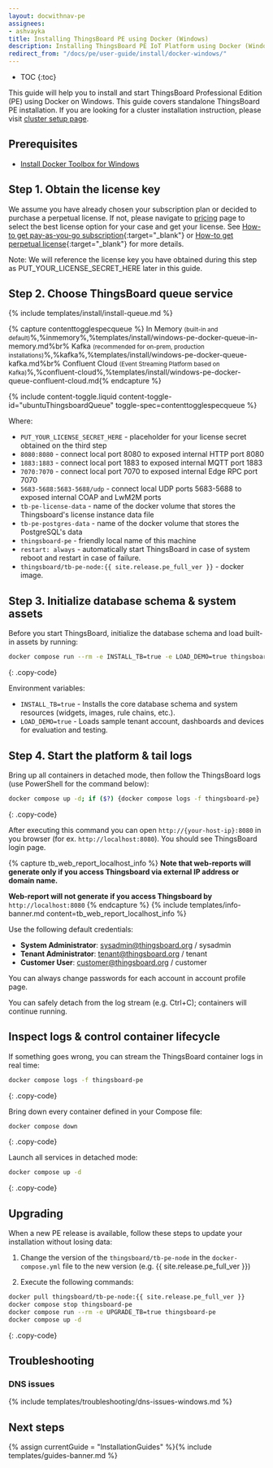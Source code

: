```yaml
---
layout: docwithnav-pe
assignees:
- ashvayka
title: Installing ThingsBoard PE using Docker (Windows)
description: Installing ThingsBoard PE IoT Platform using Docker (Windows)
redirect_from: "/docs/pe/user-guide/install/docker-windows/"
---
```


* TOC
{:toc}


This guide will help you to install and start ThingsBoard Professional Edition (PE) using Docker on Windows. 
This guide covers standalone ThingsBoard PE installation.
If you are looking for a cluster installation instruction, please visit [cluster setup page](/docs/user-guide/install/pe/cluster-setup/).  

## Prerequisites

- [Install Docker Toolbox for Windows](https://docker-docs.uclv.cu/toolbox/toolbox_install_windows/)
  
## Step 1. Obtain the license key 

We assume you have already chosen your subscription plan or decided to purchase a perpetual license. 
If not, please navigate to [pricing](/pricing/) page to select the best license option for your case and get your license. 
See [How-to get pay-as-you-go subscription](https://www.youtube.com/watch?v=dK-QDFGxWek){:target="_blank"} or [How-to get perpetual license](https://www.youtube.com/watch?v=GPe0lHolWek){:target="_blank"} for more details.

Note: We will reference the license key you have obtained during this step as PUT_YOUR_LICENSE_SECRET_HERE later in this guide.

## Step 2. Choose ThingsBoard queue service

{% include templates/install/install-queue.md %}

{% capture contenttogglespecqueue %}
In Memory <small>(built-in and default)</small>%,%inmemory%,%templates/install/windows-pe-docker-queue-in-memory.md%br%
Kafka <small>(recommended for on-prem, production installations)</small>%,%kafka%,%templates/install/windows-pe-docker-queue-kafka.md%br%
Confluent Cloud <small>(Event Streaming Platform based on Kafka)</small>%,%confluent-cloud%,%templates/install/windows-pe-docker-queue-confluent-cloud.md{% endcapture %}

{% include content-toggle.liquid content-toggle-id="ubuntuThingsboardQueue" toggle-spec=contenttogglespecqueue %} 

Where: 
    
- `PUT_YOUR_LICENSE_SECRET_HERE` - placeholder for your license secret obtained on the third step
- `8080:8080`            - connect local port 8080 to exposed internal HTTP port 8080
- `1883:1883`            - connect local port 1883 to exposed internal MQTT port 1883
- `7070:7070`            - connect local port 7070 to exposed internal Edge RPC port 7070
- `5683-5688:5683-5688/udp`            - connect local UDP ports 5683-5688 to exposed internal COAP and LwM2M ports
- `tb-pe-license-data`   - name of the docker volume that stores the Thingsboard's license instance data file
- `tb-pe-postgres-data`   - name of the docker volume that stores the PostgreSQL's data
- `thingsboard-pe`             - friendly local name of this machine
- `restart: always`        - automatically start ThingsBoard in case of system reboot and restart in case of failure.
- `thingsboard/tb-pe-node:{{ site.release.pe_full_ver }}`          - docker image.

## Step 3. Initialize database schema & system assets

Before you start ThingsBoard, initialize the database schema and load built-in assets by running:   

```bash
docker compose run --rm -e INSTALL_TB=true -e LOAD_DEMO=true thingsboard-pe
```
{: .copy-code}

Environment variables:

- `INSTALL_TB=true` - Installs the core database schema and system resources (widgets, images, rule chains, etc.).
- `LOAD_DEMO=true` - Loads sample tenant account, dashboards and devices for evaluation and testing.

## Step 4. Start the platform & tail logs

Bring up all containers in detached mode, then follow the ThingsBoard logs (use PowerShell for the command below):

```bash
docker compose up -d; if ($?) {docker compose logs -f thingsboard-pe}
```
{: .copy-code}

After executing this command you can open `http://{your-host-ip}:8080` in you browser (for ex. `http://localhost:8080`). You should see ThingsBoard login page.

{% capture tb_web_report_localhost_info %}
**Note that web-reports will generate only if you access Thingsboard via external IP address or domain name.**

**Web-report will not generate if you access Thingsboard by** `http://localhost:8080`
{% endcapture %}
{% include templates/info-banner.md content=tb_web_report_localhost_info %}

Use the following default credentials:

- **System Administrator**: sysadmin@thingsboard.org / sysadmin
- **Tenant Administrator**: tenant@thingsboard.org / tenant
- **Customer User**: customer@thingsboard.org / customer
    
You can always change passwords for each account in account profile page.

You can safely detach from the log stream (e.g. Ctrl+C); containers will continue running.

## Inspect logs & control container lifecycle

If something goes wrong, you can stream the ThingsBoard container logs in real time:

```bash
docker compose logs -f thingsboard-pe
```
{: .copy-code}

Bring down every container defined in your Compose file:

```bash
docker compose down
```
{: .copy-code}

Launch all services in detached mode:

```bash
docker compose up -d
```
{: .copy-code}

## Upgrading

When a new PE release is available, follow these steps to update your installation without losing data:

1. Change the version of the `thingsboard/tb-pe-node` in the `docker-compose.yml` file to the new version (e.g. {{ site.release.pe_full_ver }}) 

2. Execute the following commands:
 
```bash
docker pull thingsboard/tb-pe-node:{{ site.release.pe_full_ver }}
docker compose stop thingsboard-pe
docker compose run --rm -e UPGRADE_TB=true thingsboard-pe
docker compose up -d
```
{: .copy-code}

## Troubleshooting

### DNS issues

{% include templates/troubleshooting/dns-issues-windows.md %}

## Next steps

{% assign currentGuide = "InstallationGuides" %}{% include templates/guides-banner.md %}
